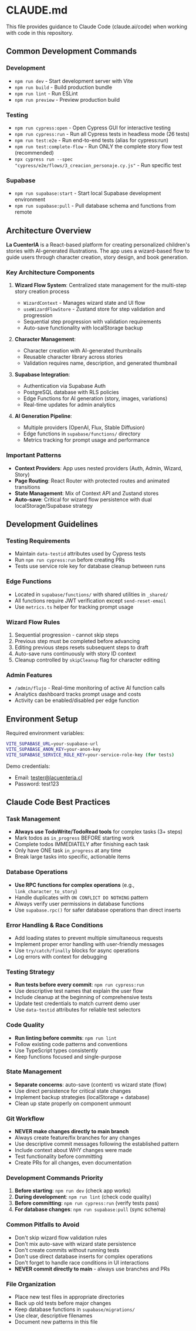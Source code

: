# CLAUDE.md

This file provides guidance to Claude Code (claude.ai/code) when working with code in this repository.

## Common Development Commands

### Development
- `npm run dev` - Start development server with Vite
- `npm run build` - Build production bundle
- `npm run lint` - Run ESLint
- `npm run preview` - Preview production build

### Testing
- `npm run cypress:open` - Open Cypress GUI for interactive testing
- `npm run cypress:run` - Run all Cypress tests in headless mode (26 tests)
- `npm run test:e2e` - Run end-to-end tests (alias for cypress:run)
- `npm run test:complete-flow` - Run ONLY the complete story flow test (recommended)
- `npx cypress run --spec "cypress/e2e/flows/3_creacion_personaje.cy.js"` - Run specific test

### Supabase
- `npm run supabase:start` - Start local Supabase development environment
- `npm run supabase:pull` - Pull database schema and functions from remote

## Architecture Overview

**La CuenterIA** is a React-based platform for creating personalized children's stories with AI-generated illustrations. The app uses a wizard-based flow to guide users through character creation, story design, and book generation.

### Key Architecture Components

1. **Wizard Flow System**: Centralized state management for the multi-step story creation process
   - `WizardContext` - Manages wizard state and UI flow
   - `useWizardFlowStore` - Zustand store for step validation and progression
   - Sequential step progression with validation requirements
   - Auto-save functionality with localStorage backup

2. **Character Management**: 
   - Character creation with AI-generated thumbnails
   - Reusable character library across stories
   - Validation requires name, description, and generated thumbnail

3. **Supabase Integration**:
   - Authentication via Supabase Auth
   - PostgreSQL database with RLS policies
   - Edge Functions for AI generation (story, images, variations)
   - Real-time updates for admin analytics

4. **AI Generation Pipeline**:
   - Multiple providers (OpenAI, Flux, Stable Diffusion)
   - Edge functions in `supabase/functions/` directory
   - Metrics tracking for prompt usage and performance

### Important Patterns

- **Context Providers**: App uses nested providers (Auth, Admin, Wizard, Story)
- **Page Routing**: React Router with protected routes and animated transitions
- **State Management**: Mix of Context API and Zustand stores
- **Auto-save**: Critical for wizard flow persistence with dual localStorage/Supabase strategy

## Development Guidelines

### Testing Requirements
- Maintain `data-testid` attributes used by Cypress tests
- Run `npm run cypress:run` before creating PRs
- Tests use service role key for database cleanup between runs

### Edge Functions
- Located in `supabase/functions/` with shared utilities in `_shared/`
- All functions require JWT verification except `send-reset-email`
- Use `metrics.ts` helper for tracking prompt usage

### Wizard Flow Rules
1. Sequential progression - cannot skip steps
2. Previous step must be completed before advancing
3. Editing previous steps resets subsequent steps to draft
4. Auto-save runs continuously with story ID context
5. Cleanup controlled by `skipCleanup` flag for character editing

### Admin Features
- `/admin/flujo` - Real-time monitoring of active AI function calls
- Analytics dashboard tracks prompt usage and costs
- Activity can be enabled/disabled per edge function

## Environment Setup

Required environment variables:
```bash
VITE_SUPABASE_URL=your-supabase-url
VITE_SUPABASE_ANON_KEY=your-anon-key
VITE_SUPABASE_SERVICE_ROLE_KEY=your-service-role-key (for tests)
```

Demo credentials:
- Email: tester@lacuenteria.cl
- Password: test123

## Claude Code Best Practices

### Task Management
- **Always use TodoWrite/TodoRead tools** for complex tasks (3+ steps)
- Mark todos as `in_progress` BEFORE starting work
- Complete todos IMMEDIATELY after finishing each task
- Only have ONE task `in_progress` at any time
- Break large tasks into specific, actionable items

### Database Operations
- **Use RPC functions for complex operations** (e.g., `link_character_to_story`)
- Handle duplicates with `ON CONFLICT DO NOTHING` pattern
- Always verify user permissions in database functions
- Use `supabase.rpc()` for safer database operations than direct inserts

### Error Handling & Race Conditions
- Add loading states to prevent multiple simultaneous requests
- Implement proper error handling with user-friendly messages
- Use `try/catch/finally` blocks for async operations
- Log errors with context for debugging

### Testing Strategy
- **Run tests before every commit**: `npm run cypress:run`
- Use descriptive test names that explain the user flow
- Include cleanup at the beginning of comprehensive tests
- Update test credentials to match current demo user
- Use `data-testid` attributes for reliable test selectors

### Code Quality
- **Run linting before commits**: `npm run lint`
- Follow existing code patterns and conventions
- Use TypeScript types consistently
- Keep functions focused and single-purpose

### State Management
- **Separate concerns**: auto-save (content) vs wizard state (flow)
- Use direct persistence for critical state changes
- Implement backup strategies (localStorage + database)
- Clean up state properly on component unmount

### Git Workflow
- **NEVER make changes directly to main branch**
- Always create feature/fix branches for any changes
- Use descriptive commit messages following the established pattern
- Include context about WHY changes were made
- Test functionality before committing
- Create PRs for all changes, even documentation

### Development Commands Priority
1. **Before starting**: `npm run dev` (check app works)
2. **During development**: `npm run lint` (check code quality)
3. **Before committing**: `npm run cypress:run` (verify tests pass)
4. **For database changes**: `npm run supabase:pull` (sync schema)

### Common Pitfalls to Avoid
- Don't skip wizard flow validation rules
- Don't mix auto-save with wizard state persistence
- Don't create commits without running tests
- Don't use direct database inserts for complex operations
- Don't forget to handle race conditions in UI interactions
- **NEVER commit directly to main** - always use branches and PRs

### File Organization
- Place new test files in appropriate directories
- Back up old tests before major changes
- Keep database functions in `supabase/migrations/`
- Use clear, descriptive filenames
- Document new patterns in this file